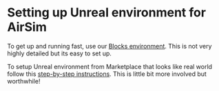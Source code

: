 # Setting up Unreal environment for AirSim

To get up and running fast, use our [Blocks environment](unreal_blocks.md). This is not very highly detailed but its easy to set up.

To setup Unreal environment from Marketplace that looks like real world follow this [step-by-step instructions](unreal_custenv.md). This is little bit more 
involved but worthwhile!

